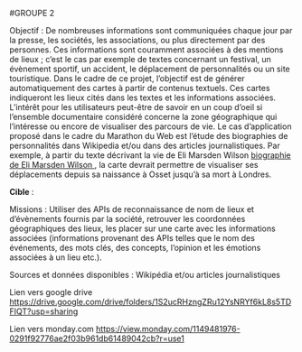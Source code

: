 #GROUPE 2

Objectif : De nombreuses informations sont communiquées chaque jour par la presse, les sociétés, les associations, ou plus directement par des personnes. Ces informations sont couramment associées à des mentions de lieux ; c’est le cas par exemple de textes concernant un festival, un évènement sportif, un accident, le déplacement de personnalités ou un site touristique. Dans le cadre de ce projet, l’objectif est de générer automatiquement des cartes à partir de contenus textuels. Ces cartes indiqueront les lieux cités dans les textes et les informations associées. L’intérêt pour les utilisateurs peut-être de savoir en un coup d’oeil si l’ensemble documentaire considéré concerne la zone géographique qui l’intéresse ou encore de visualiser des parcours de vie. Le cas d’application proposé dans le cadre du Marathon du Web est l’étude des biographies de personnalités dans Wikipedia et/ou dans des articles journalistiques. Par exemple, à partir du texte décrivant la vie de Eli Marsden Wilson [biographie de Eli Marsden Wilson ](https://fr.wikipedia.org/wiki/Eli_Marsden_Wilson), la carte devrait permettre de visualiser ses déplacements depuis sa naissance à Osset jusqu’à sa mort à Londres.

**Cible** :

Missions : Utiliser des APIs de reconnaissance de nom de lieux et d’évènements fournis par la société, retrouver les coordonnées géographiques des lieux, les placer sur une carte avec les informations associées (informations provenant des APIs telles que le nom des événements, des mots clés, des concepts, l’opinion et les émotions associées à un lieu etc.).

Sources et données disponibles : Wikipédia et/ou articles journalistiques

Lien vers google drive
https://drive.google.com/drive/folders/1S2ucRHzngZRu12YsNRYf6kL8s5TDFIQT?usp=sharing


Lien vers monday.com
https://view.monday.com/1149481976-0291f92776ae2f03b961db61489042cb?r=use1



